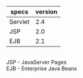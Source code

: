 

| specs 	| version 	| 
|-------	|---------	|
| Servlet   	| 2.4  	|
| JSP   	| 2.0  	|
| EJB   	| 2.1  	|

<br>
JSP - JavaServer Pages 
<br>
EJB - Enterprise Java Beans
